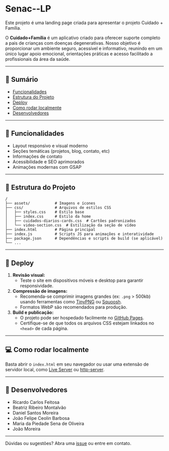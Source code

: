 # Senac--LP

Este projeto é uma landing page criada para apresentar o projeto Cuidado + Família.

O **Cuidado+Família** é um aplicativo criado para oferecer suporte completo a pais de crianças com doenças degenerativas. Nosso objetivo é proporcionar um ambiente seguro, acessível e informativo, reunindo em um único lugar apoio emocional, orientações práticas e acesso facilitado a profissionais da área da saúde.

---

## 📑 Sumário
- [Funcionalidades](#funcionalidades)
- [Estrutura do Projeto](#estrutura-do-projeto)
- [Deploy](#deploy)
- [Como rodar localmente](#como-rodar-localmente)
- [Desenvolvedores](#desenvolvedores)

---

## 🚀 Funcionalidades
- Layout responsivo e visual moderno
- Seções temáticas (projetos, blog, contato, etc)
- Informações de contato
- Acessibilidade e SEO aprimorados
- Animações modernas com GSAP

---

## 📁 Estrutura do Projeto
```text
/
├── assets/           # Imagens e ícones
├── css/              # Arquivos de estilos CSS
│   ├── styles.css    # Estilo base
│   ├── index.css     # Estilo da home
│   ├── cuidados-diarios-cards.css  # Cartões padronizados
│   └── video-section.css  # Estilização da seção de vídeo
├── index.html        # Página principal
├── index.js          # Scripts JS para animações e interatividade
├── package.json      # Dependências e scripts de build (se aplicável)
└── ...
```

---

## 🚢 Deploy
1. **Revisão visual:**
   - Teste o site em dispositivos móveis e desktop para garantir responsividade.
2. **Compressão de imagens:**
   - Recomenda-se comprimir imagens grandes (ex: `.png` > 500kb) usando ferramentas como [TinyPNG](https://tinypng.com/) ou [Squoosh](https://squoosh.app/).
   - Formatos WebP são recomendados para produção.
3. **Build e publicação:**
   - O projeto pode ser hospedado facilmente no [GitHub Pages](https://pages.github.com/).
   - Certifique-se de que todos os arquivos CSS estejam linkados no `<head>` de cada página.

---

## 💻 Como rodar localmente
Basta abrir o `index.html` em seu navegador ou usar uma extensão de servidor local, como [Live Server](https://marketplace.visualstudio.com/items?itemName=ritwickdey.LiveServer) ou [http-server](https://www.npmjs.com/package/http-server).

---

## 👥 Desenvolvedores

- Ricardo Carlos Feitosa
- Beatriz Ribeiro Montalvão
- Daniel Santos Moreira
- João Felipe Ceolin Barbosa
- Maria da Piedade Sena de Oliveira
- João Moreira

---

Dúvidas ou sugestões? Abra uma [issue](https://github.com/Rcffeitosa/CuidadoMaisFamilia/issues) ou entre em contato.



